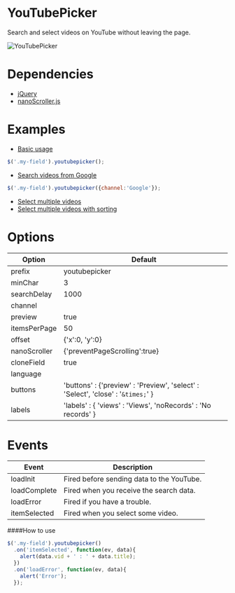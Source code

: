 YouTubePicker
================
Search and select videos on YouTube without leaving the page.

![YouTubePicker](http://www.airesgoncalves.com.br/youtubepicker/youtubepicker.jpg)

Dependencies
================
- [jQuery](https://jquery.com/ "jQuery")
- [nanoScroller.js](http://jamesflorentino.github.io/nanoScrollerJS/ "nanoScroller.js")

Examples
================
- [Basic usage](https://github.com/airesvsg/youtubepicker/blob/master/examples/example1.html)
```javascript
$('.my-field').youtubepicker();
```
- [Search videos from Google](https://github.com/airesvsg/youtubepicker/blob/master/examples/example2.html)
```javascript
$('.my-field').youtubepicker({channel:'Google'});
```
- [Select multiple videos](https://github.com/airesvsg/youtubepicker/blob/master/examples/example3.html)
- [Select multiple videos with sorting](https://github.com/airesvsg/youtubepicker/blob/master/examples/example4.html)

Options
================
Option | Default 
-------|---------
prefix | youtubepicker
minChar | 3 
searchDelay | 1000 
channel | &nbsp;
preview | true 
itemsPerPage | 50 
offset | {'x':0, 'y':0} 
nanoScroller | {'preventPageScrolling':true}
cloneField | true
language | 
buttons | 'buttons' : {'preview' : 'Preview', 'select' : 'Select', 'close' : '`&times;`' } 
labels | 'labels' : { 'views' : 'Views', 'noRecords' : 'No records' }

Events
================
Event | Description
------|------------
loadInit | Fired before sending data to the YouTube.
loadComplete | Fired when you receive the search data.
loadError | Fired if you have a trouble.
itemSelected | Fired when you select some video.

####How to use
```javascript
$('.my-field').youtubepicker()
  .on('itemSelected', function(ev, data){
    alert(data.vid + ' : ' + data.title);
  })
  .on('loadError', function(ev, data){
    alert('Error');
  });
```